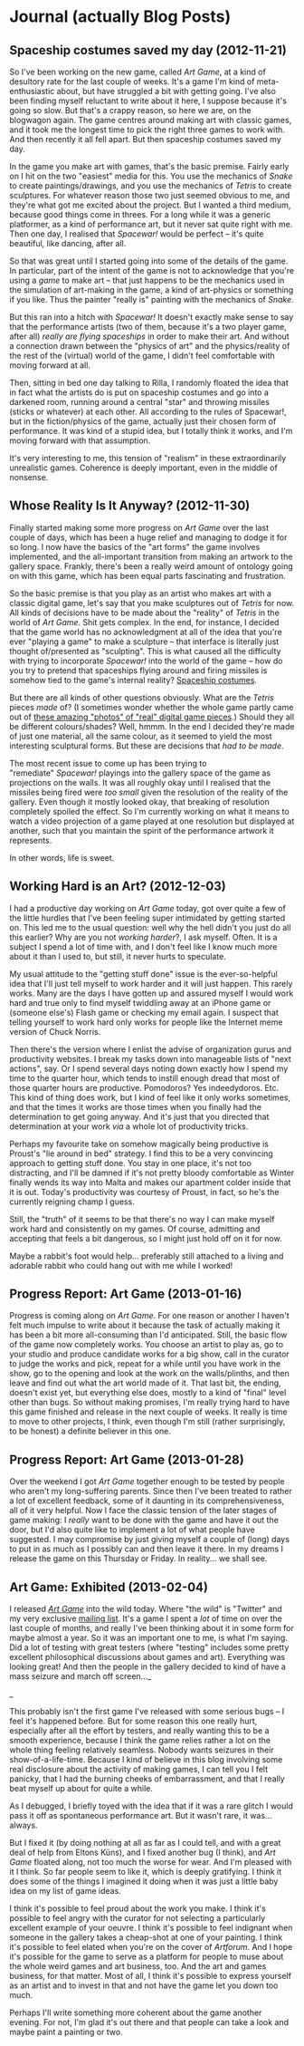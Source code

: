 # Journal (actually Blog Posts)

## Spaceship costumes saved my day (2012-11-21)

So I've been working on the new game, called _Art Game_, at a kind of desultory rate for the last couple of weeks. It's a game I'm kind of meta-enthusiastic about, but have struggled a bit with getting going. I've also been finding myself reluctant to write about it here, I suppose because it's going so slow. But that's a crappy reason, so here we are, on the blogwagon again. The game centres around making art with classic games, and it took me the longest time to pick the right three games to work with. And then recently it all fell apart. But then spaceship costumes saved my day.

<!--more-->

In the game you make art with games, that's the basic premise. Fairly early on I hit on the two "easiest" media for this. You use the mechanics of _Snake_ to create paintings/drawings, and you use the mechanics of _Tetris_ to create sculptures. For whatever reason those two just seemed obvious to me, and they're what got me excited about the project. But I wanted a third medium, because good things come in threes. For a long while it was a generic platformer, as a kind of performance art, but it never sat quite right with me. Then one day, I realised that _Spacewar!_ would be perfect &#8211; it's quite beautiful, like dancing, after all.

So that was great until I started going into some of the details of the game. In particular, part of the intent of the game is not to acknowledge that you're using a _game_ to make art &#8211; that just happens to be the mechanics used in the simulation of art-making in the game, a kind of art-physics or something if you like. Thus the painter "really is" painting with the mechanics of _Snake_.

But this ran into a hitch with _Spacewar!_ It doesn't exactly make sense to say that the performance artists (two of them, because it's a two player game, after all) _really are flying spaceships_ in order to make their art. And without a connection drawn between the "physics of art" and the physics/reality of the rest of the (virtual) world of the game, I didn't feel comfortable with moving forward at all.

Then, sitting in bed one day talking to Rilla, I randomly floated the idea that in fact what the artists do is put on spaceship costumes and go into a darkened room, running around a central "star" and throwing missiles (sticks or whatever) at each other. All according to the rules of Spacewar!, but in the fiction/physics of the game, actually just their chosen form of performance. It was kind of a stupid idea, but I totally think it works, and I'm moving forward with that assumption.

It's very interesting to me, this tension of "realism" in these extraordinarily unrealistic games. Coherence is deeply important, even in the middle of nonsense.

## Whose Reality Is It Anyway? (2012-11-30)

Finally started making some more progress on _Art Game_ over the last couple of days, which has been a huge relief and managing to dodge it for so long. I now have the basics of the "art forms" the game involves implemented, and the all-important transition from making an artwork to the gallery space. Frankly, there's been a really weird amount of ontology going on with this game, which has been equal parts fascinating and frustration.

<!--more-->

So the basic premise is that you play as an artist who makes art with a classic digital game, let's say that you make sculptures out of _Tetris_ for now. All kinds of decisions have to be made about the "reality" of _Tetris_ in the world of _Art Game_. Shit gets complex. In the end, for instance, I decided that the game world has no acknowledgment at all of the idea that you're ever "playing a game" to make a sculpture &#8211; that interface is literally just thought of/presented as "sculpting". This is what caused all the difficulty with trying to incorporate _Spacewar!_ into the world of the game &#8211; how do you try to pretend that spaceships flying around and firing missiles is somehow tied to the game's internal reality? [Spaceship costumes](http://www.pippinbarr.com/blog/?p=3144).

But there are all kinds of other questions obviously. What are the _Tetris_ pieces _made_ of? (I sometimes wonder whether the whole game partly came out of [these amazing "photos" of "real" digital game pieces](http://www.amusement.net/2012/01/26/made-of-myth/).) Should they all be different colours/shades? Well, hmmm. In the end I decided they're made of just one material, all the same colour, as it seemed to yield the most interesting sculptural forms. But these are decisions that _had to be made_.

The most recent issue to come up has been trying to "remediate" _Spacewar!_ playings into the gallery space of the game as projections on the walls. It was all roughly okay until I realised that the missiles being fired were _too small_ given the resolution of the reality of the gallery. Even though it mostly looked okay, that breaking of resolution completely spoiled the effect. So I'm currently working on what it means to watch a video projection of a game played at one resolution but displayed at another, such that you maintain the spirit of the performance artwork it represents.

In other words, life is sweet.

## Working Hard is an Art? (2012-12-03)

I had a productive day working on _Art Game_ today, got over quite a few of the little hurdles that I've been feeling super intimidated by getting started on. This led me to the usual question: well why the hell didn't you just do all this earlier? Why are you not _working harder_?, I ask myself. Often. It is a subject I spend a lot of time with, and I don't feel like I know much more about it than I used to, but still, it never hurts to speculate.

<!--more-->

My usual attitude to the "getting stuff done" issue is the ever-so-helpful idea that I'll just tell myself to work harder and it will just happen. This rarely works. Many are the days I have gotten up and assured myself I would work hard and true only to find myself twiddling away at an iPhone game or (someone else's) Flash game or checking my email again. I suspect that telling yourself to work hard only works for people like the Internet meme version of Chuck Norris.

Then there's the version where I enlist the advise of organization gurus and productivity websites. I break my tasks down into manageable lists of "next actions", say. Or I spend several days noting down exactly how I spend my time to the quarter hour, which tends to instill enough dread that most of those quarter hours are productive. Pomodoros? Yes indeedydoros. Etc. This kind of thing does work, but I kind of feel like it only works sometimes, and that the times it works are those times when you finally had the determination to get going anyway. And it's just that you directed that determination at your work _via_ a whole lot of productivity tricks.

Perhaps my favourite take on somehow magically being productive is Proust's "lie around in bed" strategy. I find this to be a very convincing approach to getting stuff done. You stay in one place, it's not too distracting, and I'll be damned if it's not pretty bloody comfortable as Winter finally wends its way into Malta and makes our apartment colder inside that it is out. Today's productivity was courtesy of Proust, in fact, so he's the currently reigning champ I guess.

Still, the "truth" of it seems to be that there's no way I can make myself work hard and consistently on my games. Of course, admitting and accepting that feels a bit dangerous, so I might just hold off on it for now.

Maybe a rabbit's foot would help... preferably still attached to a living and adorable rabbit who could hang out with me while I worked!

## Progress Report: Art Game (2013-01-16)

Progress is coming along on _Art Game_. For one reason or another I haven't felt much impulse to write about it because the task of actually making it has been a bit more all-consuming than I'd anticipated. Still, the basic flow of the game now completely works. You choose an artist to play as, go to your studio and produce candidate works for a big show, call in the curator to judge the works and pick, repeat for a while until you have work in the show, go to the opening and look at the work on the walls/plinths, and then leave and find out what the art world made of it. That last bit, the ending, doesn't exist yet, but everything else does, mostly to a kind of "final" level other than bugs. So without making promises, I'm really trying hard to have this game finished and release in the next couple of weeks. It really is time to move to other projects, I think, even though I'm still (rather surprisingly, to be honest) a definite believer in this one.

## Progress Report: Art Game (2013-01-28)

Over the weekend I got _Art Game_ together enough to be tested by people who aren't my long-suffering parents. Since then I've been treated to rather a lot of excellent feedback, some of it daunting in its comprehensiveness, all of it very helpful. Now I face the classic tension of the later stages of game making: I _really_ want to be done with the game and have it out the door, but I'd also quite like to implement a lot of what people have suggested. I may compromise by just giving myself a couple of (long) days to put in as much as I possibly can and then leave it there. In my dreams I release the game on this Thursday or Friday. In reality... we shall see.

## Art Game: Exhibited (2013-02-04)

I released [_Art Game_](http://www.pippinbarr.com/games/artgame/ArtGame.html) into the wild today. Where "the wild" is "Twitter" and my very exclusive [mailing list](https://tinyletter.com/pippinbarr). It's a game I spent a _lot_ of time on over the last couple of months, and really I've been thinking about it in some form for maybe almost a year. So it was an important one to me, is what I'm saying. Did a lot of testing with great testers (where "testing" includes some pretty excellent philosophical discussions about games and art). Everything was looking great! And then the people in the gallery decided to kind of have a mass seizure and march off screen..._
  
_ 

<!--more-->

This probably isn't the first game I've released with some serious bugs &#8211; I feel it's happened before. But for some reason this one really hurt, especially after all the effort by testers, and really wanting this to be a smooth experience, because I think the game relies rather a lot on the whole thing feeling relatively seamless. Nobody wants seizures in their show-of-a-life-time. Because I kind of believe in this blog involving some real disclosure about the activity of making games, I can tell you I felt panicky, that I had the burning cheeks of embarrassment, and that I really beat myself up about for quite a while.

As I debugged, I briefly toyed with the idea that if it was a rare glitch I would pass it off as spontaneous performance art. But it wasn't rare, it was... always.

But I fixed it (by doing nothing at all as far as I could tell, and with a great deal of help from Eltons Küns), and I fixed another bug (I think), and _Art Game_ floated along, not too much the worse for wear. And I'm pleased with it I think. So far people seem to like it, which is deeply gratifying. I think it does some of the things I imagined it doing when it was just a little baby idea on my list of game ideas.

I think it's possible to feel proud about the work you make. I think it's possible to feel angry with the curator for not selecting a particularly excellent example of your oeuvre. I think it's possible to feel indignant when someone in the gallery takes a cheap-shot at one of your painting. I think it's possible to feel elated when you're on the cover of _Artforum_. And I hope it's possible for the game to serve as a platform for people to muse about the whole weird games and art business, too. And the art and games business, for that matter. Most of all, I think it's possible to express yourself as an artist and to invest in that and not have the game let you down too much.

Perhaps I'll write something more coherent about the game another evening. For not, I'm glad it's out there and that people can take a look and maybe paint a painting or two.

